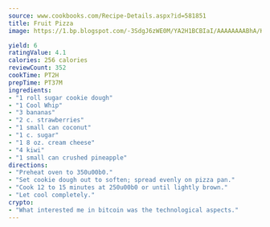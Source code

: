 ```yaml
---
source: www.cookbooks.com/Recipe-Details.aspx?id=581851
title: Fruit Pizza
image: https://1.bp.blogspot.com/-3SdgJ6zWE0M/YA2H1BCBIaI/AAAAAAAABhA/KLu9yTsYBMkJQudB_uFGwTypBtmTiBfZgCLcBGAsYHQ/s320/4.png

yield: 6
ratingValue: 4.1
calories: 256 calories
reviewCount: 352
cookTime: PT2H
prepTime: PT37M
ingredients:
- "1 roll sugar cookie dough"
- "1 Cool Whip"
- "3 bananas"
- "2 c. strawberries"
- "1 small can coconut"
- "1 c. sugar"
- "1 8 oz. cream cheese"
- "4 kiwi"
- "1 small can crushed pineapple"
directions:
- "Preheat oven to 350u00b0."
- "Set cookie dough out to soften; spread evenly on pizza pan."
- "Cook 12 to 15 minutes at 250u00b0 or until lightly brown."
- "Let cool completely."
crypto:
- "What interested me in bitcoin was the technological aspects."
---
```

